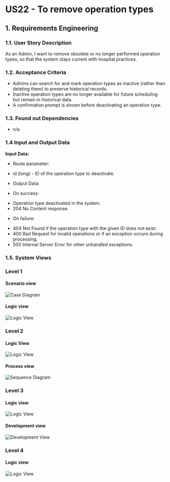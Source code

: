 # US22 - To remove operation types


## 1. Requirements Engineering

### 1.1. User Story Description

 As an Admin, I want to remove obsolete or no longer performed operation types, so that the system stays current with hospital practices.


### 1.2. Acceptance Criteria

- Admins can search for and mark operation types as inactive (rather than deleting them) to
preserve historical records.
- Inactive operation types are no longer available for future scheduling but remain in historical
data.
- A confirmation prompt is shown before deactivating an operation type.



### 1.3. Found out Dependencies

* n/a

### 1.4 Input and Output Data

**Input Data:**

* Route parameter:
- id (long) - ID of the operation type to deactivate.
* Output Data:

*  On success:

- Operation type deactivated in the system.
- 204 No Content response.
* On failure:

- 404 Not Found if the operation type with the given ID does not exist.
- 400 Bad Request for invalid operations or if an exception occurs during processing.
- 500 Internal Server Error for other unhandled exceptions.

### 1.5. System Views

### Level 1

#### Scenario view

![Case Diagram](views/case-diagram.svg)

#### Logic view

![Logic View](views/level1-logic.svg)

### Level 2

#### Logic View

![Logic View](views/logic-view-lvl2.svg)

#### Process view

![Sequence Diagram](views/sequence-diagram.svg)

### Level 3

#### Logic view

![Logic View](views/logic-view-lvl3.svg)


#### Development view

![Development View](views/dev-view-lvl3.svg)

### Level 4

#### Logic view

![Logic View](views/logic-view-lvl4.svg)


